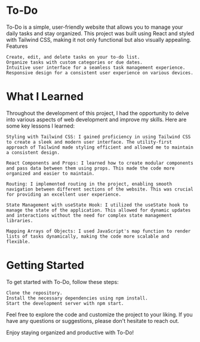 # To-Do

To-Do is a simple, user-friendly website that allows you to manage your daily tasks and stay organized. This project was built using React and styled with Tailwind CSS, making it not only functional but also visually appealing.
Features

    Create, edit, and delete tasks on your to-do list.
    Organize tasks with custom categories or due dates.
    Intuitive user interface for a seamless task management experience.
    Responsive design for a consistent user experience on various devices.

# What I Learned

Throughout the development of this project, I had the opportunity to delve into various aspects of web development and improve my skills. Here are some key lessons I learned:

    Styling with Tailwind CSS: I gained proficiency in using Tailwind CSS to create a sleek and modern user interface. The utility-first approach of Tailwind made styling efficient and allowed me to maintain a consistent design.

    React Components and Props: I learned how to create modular components and pass data between them using props. This made the code more organized and easier to maintain.

    Routing: I implemented routing in the project, enabling smooth navigation between different sections of the website. This was crucial for providing an excellent user experience.

    State Management with useState Hook: I utilized the useState hook to manage the state of the application. This allowed for dynamic updates and interactions without the need for complex state management libraries.

    Mapping Arrays of Objects: I used JavaScript's map function to render lists of tasks dynamically, making the code more scalable and flexible.

# Getting Started

To get started with To-Do, follow these steps:

    Clone the repository.
    Install the necessary dependencies using npm install.
    Start the development server with npm start.

Feel free to explore the code and customize the project to your liking. If you have any questions or suggestions, please don't hesitate to reach out.

Enjoy staying organized and productive with To-Do!

